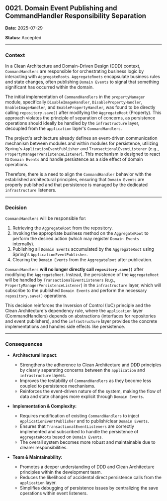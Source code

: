 ## 0021. Domain Event Publishing and CommandHandler Responsibility Separation

**Date:** 2025-07-29

**Status:** Accepted

---

### **Context**

In a Clean Architecture and Domain-Driven Design (DDD) context, `CommandHandlers` are responsible for orchestrating business logic by interacting with `AggregateRoots`. `AggregateRoots` encapsulate business rules and state changes, often publishing `Domain Events` to signal that something significant has occurred within the domain.

The initial implementation of `CommandHandlers` in the `propertyManager` module, specifically `DisableImageHandler`, `DisablePropertyHandler`, `EnableImageHandler`, and `EnablePropertyHandler`, was found to be directly calling `repository.save()` after modifying the `AggregateRoot` (Property). This approach violates the principle of separation of concerns, as persistence operations should ideally be handled by the `infrastructure` layer, decoupled from the `application` layer's `CommandHandlers`.

The project's architecture already defines an event-driven communication mechanism between modules and within modules for persistence, utilizing Spring's `ApplicationEventPublisher` and `TransactionalEventListener` (e.g., `PropertyManagerPersistenceListener`). This mechanism is designed to react to `Domain Events` and handle persistence as a side effect of domain operations.

Therefore, there is a need to align the `CommandHandler` behavior with the established architectural principles, ensuring that `Domain Events` are properly published and that persistence is managed by the dedicated `infrastructure` listeners.

---

### **Decision**

`CommandHandlers` will be responsible for:
1. Retrieving the `AggregateRoot` from the repository.
2. Invoking the appropriate business method on the `AggregateRoot` to perform the desired action (which may register `Domain Events` internally).
3. Publishing all `Domain Events` accumulated by the `AggregateRoot` using Spring's `ApplicationEventPublisher`.
4. Clearing the `Domain Events` from the `AggregateRoot` after publication.

`CommandHandlers` **will no longer directly call `repository.save()`** after modifying the `AggregateRoot`. Instead, the persistence of the `AggregateRoot` will be handled by `TransactionalEventListeners` (e.g., `PropertyManagerPersistenceListener`) in the `infrastructure` layer, which will subscribe to the published `Domain Events` and perform the necessary `repository.save()` operations.

This decision reinforces the Inversion of Control (IoC) principle and the Clean Architecture's dependency rule, where the `application` layer (CommandHandlers) depends on abstractions (interfaces for repositories and event publishers), and the `infrastructure` layer provides the concrete implementations and handles side effects like persistence.

---

### **Consequences**

*   **Architectural Impact:**
    *   Strengthens the adherence to Clean Architecture and DDD principles by clearly separating concerns between the `application` and `infrastructure` layers.
    *   Improves the testability of `CommandHandlers` as they become less coupled to persistence mechanisms.
    *   Reinforces the event-driven nature of the system, making the flow of data and state changes more explicit through `Domain Events`.

*   **Implementation & Complexity:**
    *   Requires modification of existing `CommandHandlers` to inject `ApplicationEventPublisher` and to publish/clear `Domain Events`.
    *   Ensures that `TransactionalEventListeners` are correctly implemented and subscribed to handle the persistence of `AggregateRoots` based on `Domain Events`.
    *   The overall system becomes more robust and maintainable due to clearer responsibilities.

*   **Team & Maintainability:**
    *   Promotes a deeper understanding of DDD and Clean Architecture principles within the development team.
    *   Reduces the likelihood of accidental direct persistence calls from the `application` layer.
    *   Simplifies debugging of persistence issues by centralizing the save operations within event listeners.